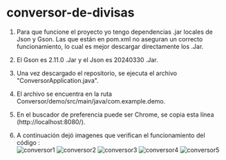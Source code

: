 ﻿# conversor-de-divisas

1. Para que funcione el proyecto yo tengo dependencias .jar locales de Json y Gson. Las que están en pom.xml no aseguran un correcto funcionamiento, lo cual es mejor descargar directamente los .Jar.

2. El Gson es 2.11.0 .Jar y el Json es 20240330 .Jar.

3. Una vez descargado el repositorio, se ejecuta el archivo "ConversorApplication.java".

4. El archivo se encuentra en la ruta Conversor/demo/src/main/java/com.example.demo.

5. En el buscador de preferencia puede ser Chrome, se copia esta línea (http://localhost:8080/).

6. A continuación dejó imagenes que verifican el funcionamiento del código :  
![conversor1](https://github.com/user-attachments/assets/f79306f1-41c2-402b-86dd-b529969196e7)
![conversor2](https://github.com/user-attachments/assets/e70b37a0-e284-4e9f-852e-a9ab1a02e302)
![conversor3](https://github.com/user-attachments/assets/cee5e0d9-84d0-4fae-b82c-4b039c06cdb0)
![conversor4](https://github.com/user-attachments/assets/9d23152e-a7af-4c83-9f50-7b7a48b26fe4)
![conversor5](https://github.com/user-attachments/assets/2e524e91-63b6-42cc-9a43-08e4ef962741)

